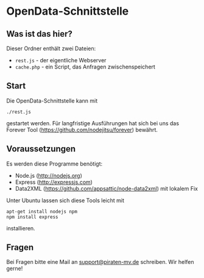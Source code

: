 OpenData-Schnittstelle
======================

Was ist das hier?
-----------------

Dieser Ordner enthält zwei Dateien:

- `rest.js` - der eigentliche Webserver
- `cache.php` - ein Script, das Anfragen zwischenspeichert


Start
-----

Die OpenData-Schnittstelle kann mit

    ./rest.js

gestartet werden. Für langfristige Ausführungen hat sich bei uns das Forever Tool (https://github.com/nodejitsu/forever) bewährt.


Voraussetzungen
---------------

Es werden diese Programme benötigt:

- Node.js (http://nodejs.org) 
- Express (http://expressjs.com)
- Data2XML (https://github.com/appsattic/node-data2xml) mit lokalem Fix

Unter Ubuntu lassen sich diese Tools leicht mit

    apt-get install nodejs npm
    npm install express

installieren.


Fragen
------

Bei Fragen bitte eine Mail an support@piraten-mv.de schreiben. Wir helfen gerne!
